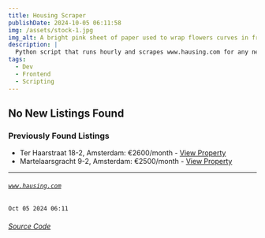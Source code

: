 ```yaml
---
title: Housing Scraper
publishDate: 2024-10-05 06:11:58
img: /assets/stock-1.jpg
img_alt: A bright pink sheet of paper used to wrap flowers curves in front of rich blue background
description: |
  Python script that runs hourly and scrapes www.hausing.com for any new properties.
tags:
  - Dev
  - Frontend
  - Scripting
---
```


## No New Listings Found

### Previously Found Listings
- Ter Haarstraat 18-2, Amsterdam: €2600/month - [View Property](https://www.hausing.com/properties-for-rent-amsterdam/ter-haarstraat-18-2-amsterdam)
- Martelaarsgracht 9-2, Amsterdam: €2500/month - [View Property](https://www.hausing.com/properties-for-rent-amsterdam/martelaarsgracht-9-2-amsterdam)
---
###### [`www.hausing.com`](https://www.hausing.com/properties-for-rent-amsterdam?sort-asc=price)

`Oct 05 2024 06:11`
###### [Source Code](https://github.com/celestegambardella/hausing-scraper)
